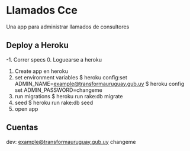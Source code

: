 Llamados Cce
================
Una app para administrar llamados de consultores


## Deploy a Heroku

-1. Correr specs
0. Loguearse a heroku
1. Create app en heroku
2. set environment variables
$ heroku config:set ADMIN_NAME=example@transformauruguay.gub.uy
$ heroku config set ADMIN_PASSWORD=changeme
3. run migrations
$ heroku run rake:db migrate
4. seed
$ heroku run rake:db seed
4. open app


## Cuentas

dev: example@transformauruguay.gub.uy
     changeme
